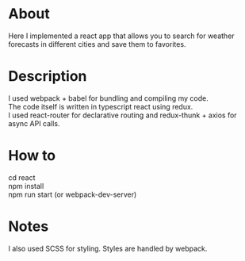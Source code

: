 # About
Here I implemented a react app that allows you to search for weather forecasts in different cities and save them to favorites.

# Description
I used webpack + babel for bundling and compiling my code.  
The code itself is written in typescript react using redux.  
I used react-router for declarative routing and redux-thunk + axios for async API calls.

# How to
cd react  
npm install  
npm run start (or webpack-dev-server)

# Notes
I also used SCSS for styling. Styles are handled by webpack.